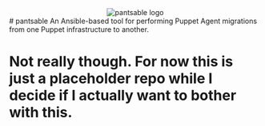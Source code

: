 <center><img src="https://raw.githubusercontent.com/pizzaops/pantsable/master/internal/resources/pantsable_logo.png" alt="pantsable logo"></center>
# pantsable
An Ansible-based tool for performing Puppet Agent migrations from one Puppet infrastructure to another.

# Not really though. For now this is just a placeholder repo while I decide if I actually want to bother with this.
